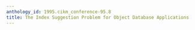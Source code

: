 ```yaml
---
anthology_id: 1995.cikm_conference-95.8
title: The Index Suggestion Problem for Object Database Applications
---
```

